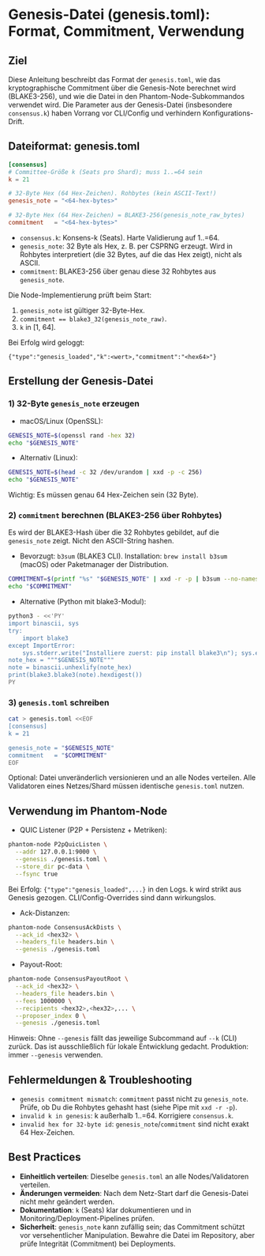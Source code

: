 # Genesis-Datei (genesis.toml): Format, Commitment, Verwendung

## Ziel
Diese Anleitung beschreibt das Format der `genesis.toml`, wie das kryptographische Commitment über die Genesis-Note berechnet wird (BLAKE3-256), und wie die Datei in den Phantom-Node-Subkommandos verwendet wird. Die Parameter aus der Genesis-Datei (insbesondere `consensus.k`) haben Vorrang vor CLI/Config und verhindern Konfigurations-Drift.

## Dateiformat: genesis.toml
```toml
[consensus]
# Committee-Größe k (Seats pro Shard); muss 1..=64 sein
k = 21

# 32-Byte Hex (64 Hex-Zeichen). Rohbytes (kein ASCII-Text!)
genesis_note = "<64-hex-bytes>"

# 32-Byte Hex (64 Hex-Zeichen) = BLAKE3-256(genesis_note_raw_bytes)
commitment   = "<64-hex-bytes>"
```

- `consensus.k`: Konsens-k (Seats). Harte Validierung auf 1..=64.
- `genesis_note`: 32 Byte als Hex, z. B. per CSPRNG erzeugt. Wird in Rohbytes interpretiert (die 32 Bytes, auf die das Hex zeigt), nicht als ASCII.
- `commitment`: BLAKE3-256 über genau diese 32 Rohbytes aus `genesis_note`.

Die Node-Implementierung prüft beim Start:
1) `genesis_note` ist gültiger 32-Byte-Hex.
2) `commitment == blake3_32(genesis_note_raw)`.
3) `k` in [1, 64].

Bei Erfolg wird geloggt:
```
{"type":"genesis_loaded","k":<wert>,"commitment":"<hex64>"}
```

## Erstellung der Genesis-Datei

### 1) 32-Byte `genesis_note` erzeugen
- macOS/Linux (OpenSSL):
```bash
GENESIS_NOTE=$(openssl rand -hex 32)
echo "$GENESIS_NOTE"
```
- Alternativ (Linux):
```bash
GENESIS_NOTE=$(head -c 32 /dev/urandom | xxd -p -c 256)
echo "$GENESIS_NOTE"
```

Wichtig: Es müssen genau 64 Hex-Zeichen sein (32 Byte).

### 2) `commitment` berechnen (BLAKE3-256 über Rohbytes)
Es wird der BLAKE3-Hash über die 32 Rohbytes gebildet, auf die `genesis_note` zeigt. Nicht den ASCII-String hashen.

- Bevorzugt: `b3sum` (BLAKE3 CLI). Installation: `brew install b3sum` (macOS) oder Paketmanager der Distribution.
```bash
COMMITMENT=$(printf "%s" "$GENESIS_NOTE" | xxd -r -p | b3sum --no-names | awk '{print $1}')
echo "$COMMITMENT"
```

- Alternative (Python mit blake3-Modul):
```bash
python3 - <<'PY'
import binascii, sys
try:
    import blake3
except ImportError:
    sys.stderr.write("Installiere zuerst: pip install blake3\n"); sys.exit(1)
note_hex = """$GENESIS_NOTE"""
note = binascii.unhexlify(note_hex)
print(blake3.blake3(note).hexdigest())
PY
```

### 3) `genesis.toml` schreiben
```bash
cat > genesis.toml <<EOF
[consensus]
k = 21

genesis_note = "$GENESIS_NOTE"
commitment   = "$COMMITMENT"
EOF
```

Optional: Datei unveränderlich versionieren und an alle Nodes verteilen. Alle Validatoren eines Netzes/Shard müssen identische `genesis.toml` nutzen.

## Verwendung im Phantom-Node

- QUIC Listener (P2P + Persistenz + Metriken):
```bash
phantom-node P2pQuicListen \
  --addr 127.0.0.1:9000 \
  --genesis ./genesis.toml \
  --store_dir pc-data \
  --fsync true
```
Bei Erfolg: `{"type":"genesis_loaded",...}` in den Logs. k wird strikt aus Genesis gezogen. CLI/Config-Overrides sind dann wirkungslos.

- Ack-Distanzen:
```bash
phantom-node ConsensusAckDists \
  --ack_id <hex32> \
  --headers_file headers.bin \
  --genesis ./genesis.toml
```

- Payout-Root:
```bash
phantom-node ConsensusPayoutRoot \
  --ack_id <hex32> \
  --headers_file headers.bin \
  --fees 1000000 \
  --recipients <hex32>,<hex32>,... \
  --proposer_index 0 \
  --genesis ./genesis.toml
```

Hinweis: Ohne `--genesis` fällt das jeweilige Subcommand auf `--k` (CLI) zurück. Das ist ausschließlich für lokale Entwicklung gedacht. Produktion: immer `--genesis` verwenden.

## Fehlermeldungen & Troubleshooting
- `genesis commitment mismatch`: `commitment` passt nicht zu `genesis_note`. Prüfe, ob Du die Rohbytes gehasht hast (siehe Pipe mit `xxd -r -p`).
- `invalid k in genesis`: k außerhalb 1..=64. Korrigiere `consensus.k`.
- `invalid hex for 32-byte id`: `genesis_note`/`commitment` sind nicht exakt 64 Hex-Zeichen.

## Best Practices
- **Einheitlich verteilen**: Dieselbe `genesis.toml` an alle Nodes/Validatoren verteilen.
- **Änderungen vermeiden**: Nach dem Netz-Start darf die Genesis-Datei nicht mehr geändert werden.
- **Dokumentation**: `k` (Seats) klar dokumentieren und in Monitoring/Deployment-Pipelines prüfen.
- **Sicherheit**: `genesis_note` kann zufällig sein; das Commitment schützt vor versehentlicher Manipulation. Bewahre die Datei im Repository, aber prüfe Integrität (Commitment) bei Deployments.
